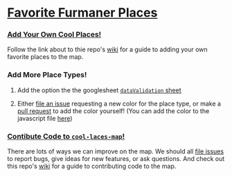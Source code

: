 # [Favorite Furmaner Places](https://furmancenter.github.io/cool-places-map/)

### [Add Your Own Cool Places!](https://github.com/FurmanCenter/cool-places-map/wiki/Add-new-places)

Follow the link about to thie repo's [wiki](https://github.com/FurmanCenter/cool-places-map/wiki) for a guide to adding your own favorite places to the map.

### Add More Place Types!

1. Add the option the the googlesheet [`dataValidation` sheet](https://docs.google.com/spreadsheets/d/1tnQynN3Ga7QCwc-XkW9P9BUhVSlfrXMFK9F30DAn9pI/edit#gid=1013425569)

2. Either [file an issue](https://github.com/FurmanCenter/cool-places-map/issues/new) requesting a new color for the place type, or make a [pull request](https://github.com/FurmanCenter/cool-places-map/wiki/Contributing-code) to add the color yourself! (You can add the color to the javascript file [here](https://github.com/FurmanCenter/cool-places-map/blob/master/docs/js/scripts.js#L15))

### [Contibute Code to `cool-laces-map`!](https://github.com/FurmanCenter/cool-places-map/wiki/Contributing-code)

There are lots of ways we can improve on the map. We should all [file issues](https://github.com/FurmanCenter/cool-places-map/issues/new) to report bugs, give ideas for new features, or ask questions. And check out this repo's [wiki](https://github.com/FurmanCenter/cool-places-map/wiki) for a guide to contributing code to the map.
